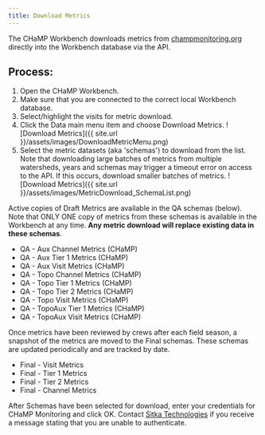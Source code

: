```yaml
---
title: Download Metrics
---
```


The CHaMP Workbench downloads metrics from [champmonitoring.org](https://champmonitoring.org) directly into the Workbench database via the API.

## Process:  

1. Open the CHaMP Workbench.
1. Make sure that you are connected to the correct local Workbench database.
1. Select/highlight the visits for metric download. 
1. Click the Data main menu item and choose Download Metrics. ![Download Metrics]({{ site.url }}/assets/images/DownloadMetricMenu.png)
1. Select the metric datasets (aka 'schemas') to download from the list. Note that downloading large batches of metrics from multiple watersheds, years and schemas may trigger a timeout error on access to the API. If this occurs, download smaller batches of metrics. ![Download Metrics]({{ site.url }}/assets/images/MetricDownload_SchemaList.png)

Active copies of Draft Metrics are available in the QA schemas (below).  Note that ONLY ONE copy of metrics from these schemas is available in the Workbench at any time. **Any metric download will replace existing data in these schemas**.

* QA - Aux Channel Metrics (CHaMP)  
* QA - Aux Tier 1 Metrics (CHaMP)  
* QA - Aux Visit Metrics (CHaMP)  
* QA - Topo Channel Metrics (CHaMP)  
* QA - Topo Tier 1 Metrics (CHaMP)  
* QA - Topo Tier 2 Metrics (CHaMP)  
* QA - Topo Visit Metrics (CHaMP)  
* QA - TopoAux Tier 1 Metrics (CHaMP)  
* QA - TopoAux Visit Metrics (CHaMP)  

Once metrics have been reviewed by crews after each field season, a snapshot of the metrics are moved to the Final schemas. These schemas are updated periodically and are tracked by date.

* Final - Visit Metrics  
* Final - Tier 1 Metrics  
* Final - Tier 2 Metrics  
* Final - Channel Metrics  

After Schemas have been selected for download, enter your credentials for CHaMP Monitoring and click OK.
Contact [Sitka Technologies](http://www.sitkatech.com/) if you receive a message stating that you are unable to authenticate.


